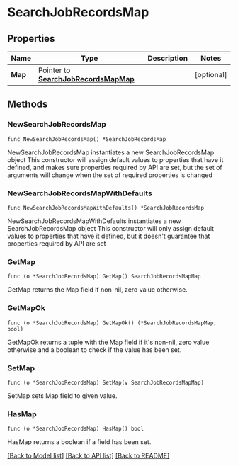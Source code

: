 # SearchJobRecordsMap

## Properties

Name | Type | Description | Notes
------------ | ------------- | ------------- | -------------
**Map** | Pointer to [**SearchJobRecordsMapMap**](SearchJobRecordsMapMap.md) |  | [optional] 

## Methods

### NewSearchJobRecordsMap

`func NewSearchJobRecordsMap() *SearchJobRecordsMap`

NewSearchJobRecordsMap instantiates a new SearchJobRecordsMap object
This constructor will assign default values to properties that have it defined,
and makes sure properties required by API are set, but the set of arguments
will change when the set of required properties is changed

### NewSearchJobRecordsMapWithDefaults

`func NewSearchJobRecordsMapWithDefaults() *SearchJobRecordsMap`

NewSearchJobRecordsMapWithDefaults instantiates a new SearchJobRecordsMap object
This constructor will only assign default values to properties that have it defined,
but it doesn't guarantee that properties required by API are set

### GetMap

`func (o *SearchJobRecordsMap) GetMap() SearchJobRecordsMapMap`

GetMap returns the Map field if non-nil, zero value otherwise.

### GetMapOk

`func (o *SearchJobRecordsMap) GetMapOk() (*SearchJobRecordsMapMap, bool)`

GetMapOk returns a tuple with the Map field if it's non-nil, zero value otherwise
and a boolean to check if the value has been set.

### SetMap

`func (o *SearchJobRecordsMap) SetMap(v SearchJobRecordsMapMap)`

SetMap sets Map field to given value.

### HasMap

`func (o *SearchJobRecordsMap) HasMap() bool`

HasMap returns a boolean if a field has been set.


[[Back to Model list]](../README.md#documentation-for-models) [[Back to API list]](../README.md#documentation-for-api-endpoints) [[Back to README]](../README.md)


